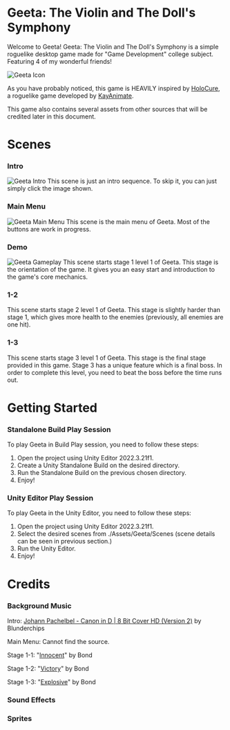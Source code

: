 # Geeta: The Violin and The Doll's Symphony

Welcome to Geeta!
Geeta: The Violin and The Doll's Symphony is a simple roguelike desktop game made for "Game Development" college subject. Featuring 4 of my wonderful friends!

![Geeta Icon](https://github.com/user-attachments/assets/9e85c569-f3af-4921-9c13-a84c970bfe42)

As you have probably noticed, this game is HEAVILY inspired by [HoloCure](https://store.steampowered.com/app/2420510/HoloCure__Save_the_Fans/), a roguelike game developed by [KayAnimate](https://store.steampowered.com/search/?developer=KayAnimate).

This game also contains several assets from other sources that will be credited later in this document.

# Scenes
### Intro
![Geeta Intro](https://github.com/user-attachments/assets/d7613c72-9c0d-485d-b746-6cad63a42fb9)
This scene is just an intro sequence. To skip it, you can just simply click the image shown.

### Main Menu
![Geeta Main Menu](https://github.com/user-attachments/assets/d18f578f-17a6-4024-b399-1f45769b129a)
This scene is the main menu of Geeta. Most of the buttons are work in progress.

### Demo
![Geeta Gameplay](https://github.com/user-attachments/assets/046580d4-d956-4796-8a7d-dcdb26f17a24)
This scene starts stage 1 level 1 of Geeta. This stage is the orientation of the game. It gives you an easy start and introduction to the game's core mechanics.

### 1-2
This scene starts stage 2 level 1 of Geeta. This stage is slightly harder than stage 1, which gives more health to the enemies (previously, all enemies are one hit).

### 1-3
This scene starts stage 3 level 1 of Geeta. This stage is the final stage provided in this game. Stage 3 has a unique feature which is a final boss. In order to complete this level, you need to beat the boss before the time runs out.

# Getting Started
### Standalone Build Play Session
To play Geeta in Build Play session, you need to follow these steps:
1. Open the project using Unity Editor 2022.3.21f1.
2. Create a Unity Standalone Build on the desired directory.
3. Run the Standalone Build on the previous chosen directory.
4. Enjoy!

### Unity Editor Play Session
To play Geeta in the Unity Editor, you need to follow these steps:
1. Open the project using Unity Editor 2022.3.21f1.
2. Select the desired scenes from ./Assets/Geeta/Scenes (scene details can be seen in previous section.)
3. Run the Unity Editor.
4. Enjoy!

# Credits
### Background Music
Intro: [Johann Pachelbel - Canon in D | 8 Bit Cover HD (Version 2)](https://www.youtube.com/watch?v=fN2vEK5kj-g) by Blunderchips

Main Menu: Cannot find the source.

Stage 1-1: "[Innocent](https://youtube.com/watch?v=ZZZNplfGq50)" by Bond

Stage 1-2: "[Victory](https://www.youtube.com/watch?v=kzttKqtcxps)" by Bond

Stage 1-3: "[Explosive](https://www.youtube.com/watch?v=B42dozDeEfA)" by Bond

### Sound Effects


### Sprites

